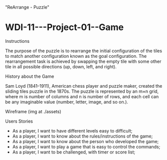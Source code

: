 "ReArrange - Puzzle"
# WDI-11---Project-01--Game 
Instructions

The purpose of the puzzle is to rearrange the initial configuration of the tiles to match another configuration known as the goal configuration. The rearrangement task is achieved by swapping the empty tile with some other tile in all possible directions (up, down, left, and right).

History about the Game

Sam Loyd (1841–1911), American chess player and puzzle maker, created the sliding tiles puzzle in the 1870s. The puzzle is represented by an m×n grid, where m is number of columns and n is number of rows, and each cell can be any imaginable value (number, letter, image, and so on.).

Wireframe (img at ./assets)


Users Stories

- As a player, I want to have different levels easy to difficult;
- As a player, I want to know about the rules/instructions of the game;
- As a player, I want to know about the person who developed the game;
- As a player, I want to play a game that is easy to control the commands;
- As a player, I want to be challenged, with timer or score list;
